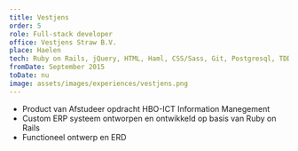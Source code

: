 ```yaml
---
title: Vestjens
order: 5
role: Full-stack developer
office: Vestjens Straw B.V.
place: Haelen
tech: Ruby on Rails, jQuery, HTML, Haml, CSS/Sass, Git, Postgresql, TDD
fromDate: September 2015
toDate: nu
image: assets/images/experiences/vestjens.png
---
```


- Product van Afstudeer opdracht HBO-ICT Information Manegement
- Custom ERP systeem ontworpen en ontwikkeld op basis van Ruby on Rails
- Functioneel ontwerp en ERD